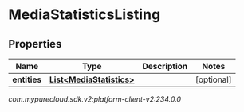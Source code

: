 # MediaStatisticsListing


## Properties

| Name | Type | Description | Notes |
| ------------ | ------------- | ------------- | ------------- |
| **entities** | [**List&lt;MediaStatistics&gt;**](MediaStatistics) |  |  [optional] |




_com.mypurecloud.sdk.v2:platform-client-v2:234.0.0_
